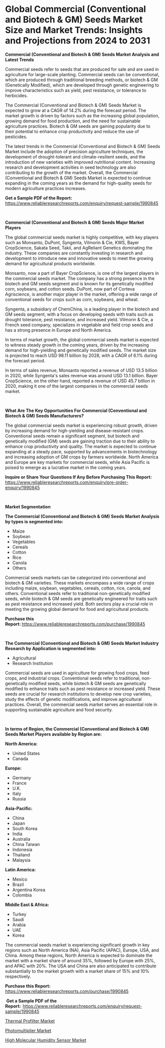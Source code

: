 <p><h1>Global Commercial (Conventional and Biotech & GM) Seeds Market Size and Market Trends: Insights and Projections from 2024 to 2031</h1></p><p><strong>Commercial (Conventional and Biotech & GM) Seeds Market Analysis and Latest Trends</strong></p>
<p><p>Commercial seeds refer to seeds that are produced for sale and are used in agriculture for large-scale planting. Commercial seeds can be conventional, which are produced through traditional breeding methods, or biotech & GM (Genetically Modified), which are developed through genetic engineering to improve characteristics such as yield, pest resistance, or tolerance to herbicides.</p><p>The Commercial (Conventional and Biotech & GM) Seeds Market is expected to grow at a CAGR of 14.2% during the forecast period. The market growth is driven by factors such as the increasing global population, growing demand for food production, and the need for sustainable agriculture practices. Biotech & GM seeds are gaining popularity due to their potential to enhance crop productivity and reduce the use of pesticides.</p><p>The latest trends in the Commercial (Conventional and Biotech & GM) Seeds Market include the adoption of precision agriculture techniques, the development of drought-tolerant and climate-resilient seeds, and the introduction of new varieties with improved nutritional content. Increasing research and development activities in seed technology are also contributing to the growth of the market. Overall, the Commercial (Conventional and Biotech & GM) Seeds Market is expected to continue expanding in the coming years as the demand for high-quality seeds for modern agriculture practices increases.</p></p>
<p><strong>Get a Sample PDF of the Report:&nbsp;</strong> <a href="https://www.reliableresearchreports.com/enquiry/request-sample/1990845">https://www.reliableresearchreports.com/enquiry/request-sample/1990845</a></p>
<p>&nbsp;</p>
<p><strong>Commercial (Conventional and Biotech & GM) Seeds Major Market Players</strong></p>
<p><p>The global commercial seeds market is highly competitive, with key players such as Monsanto, DuPont, Syngenta, Vilmorin & Cie, KWS, Bayer CropScience, Sakata Seed, Takii, and AgReliant Genetics dominating the industry. These companies are constantly investing in research and development to introduce new and innovative seeds to meet the growing demand for agricultural products worldwide.</p><p>Monsanto, now a part of Bayer CropScience, is one of the largest players in the commercial seeds market. The company has a strong presence in the biotech and GM seeds segment and is known for its genetically modified corn, soybeans, and cotton seeds. DuPont, now part of Corteva Agriscience, is another major player in the market, offering a wide range of conventional seeds for crops such as corn, soybeans, and wheat.</p><p>Syngenta, a subsidiary of ChemChina, is a leading player in the biotech and GM seeds segment, with a focus on developing seeds with traits such as drought tolerance, pest resistance, and increased yield. Vilmorin & Cie, a French seed company, specializes in vegetable and field crop seeds and has a strong presence in Europe and North America.</p><p>In terms of market growth, the global commercial seeds market is expected to witness steady growth in the coming years, driven by the increasing demand for high-yielding and genetically modified seeds. The market size is projected to reach USD 98.11 billion by 2028, with a CAGR of 6.1% during the forecast period.</p><p>In terms of sales revenue, Monsanto reported a revenue of USD 13.5 billion in 2020, while Syngenta's sales revenue was around USD 13.1 billion. Bayer CropScience, on the other hand, reported a revenue of USD 45.7 billion in 2020, making it one of the largest companies in the commercial seeds market.</p></p>
<p>&nbsp;</p>
<p><strong>What Are The Key Opportunities For Commercial (Conventional and Biotech & GM) Seeds Manufacturers?</strong></p>
<p><p>The global commercial seeds market is experiencing robust growth, driven by increasing demand for high-yielding and disease-resistant crops. Conventional seeds remain a significant segment, but biotech and genetically modified (GM) seeds are gaining traction due to their ability to enhance crop productivity and quality. The market is expected to continue expanding at a steady pace, supported by advancements in biotechnology and increasing adoption of GM crops by farmers worldwide. North America and Europe are key markets for commercial seeds, while Asia Pacific is poised to emerge as a lucrative market in the coming years.</p></p>
<p><strong>Inquire or Share Your Questions If Any Before Purchasing This Report:</strong> <a href="https://www.reliableresearchreports.com/enquiry/pre-order-enquiry/1990845">https://www.reliableresearchreports.com/enquiry/pre-order-enquiry/1990845</a></p>
<p>&nbsp;</p>
<p><strong>Market Segmentation</strong></p>
<p><strong>The Commercial (Conventional and Biotech & GM) Seeds Market Analysis by types is segmented into:</strong></p>
<p><ul><li>Maize</li><li>Soybean</li><li>Vegetables</li><li>Cereals</li><li>Cotton</li><li>Rice</li><li>Canola</li><li>Others</li></ul></p>
<p><p>Commercial seeds markets can be categorized into conventional and biotech & GM varieties. These markets encompass a wide range of crops including maize, soybean, vegetables, cereals, cotton, rice, canola, and others. Conventional seeds refer to traditional non-genetically modified seeds, while biotech & GM seeds are genetically engineered for traits such as pest resistance and increased yield. Both sectors play a crucial role in meeting the growing global demand for food and agricultural products.</p></p>
<p><strong>Purchase this Report:&nbsp;</strong><a href="https://www.reliableresearchreports.com/purchase/1990845">https://www.reliableresearchreports.com/purchase/1990845</a></p>
<p>&nbsp;</p>
<p><strong>The Commercial (Conventional and Biotech & GM) Seeds Market Industry Research by Application is segmented into:</strong></p>
<p><ul><li>Agricultural</li><li>Research Institution</li></ul></p>
<p><p>Commercial seeds are used in agriculture for growing food crops, feed crops, and industrial crops. Conventional seeds refer to traditional, non-genetically modified seeds, while biotech & GM seeds are genetically modified to enhance traits such as pest resistance or increased yield. These seeds are crucial for research institutions to develop new crop varieties, study the effects of genetic modifications, and improve agricultural practices. Overall, the commercial seeds market serves an essential role in supporting sustainable agriculture and food security.</p></p>
<p>&nbsp;</p>
<p><strong>In terms of Region, the Commercial (Conventional and Biotech & GM) Seeds Market Players available by Region are:</strong></p>
<p>
    <p> <strong> North America: </strong>
        <ul>
            <li>United States</li>
            <li>Canada</li>
        </ul>
        </p> 
    <p> <strong> Europe: </strong>
        <ul>
            <li>Germany</li>
            <li>France</li>
            <li>U.K.</li>
            <li>Italy</li>
            <li>Russia</li>
        </ul>
        </p> 
    <p> <strong> Asia-Pacific: </strong>
        <ul>
            <li>China</li>
            <li>Japan</li>
            <li>South Korea</li>
            <li>India</li>
            <li>Australia</li>
            <li>China Taiwan</li>
            <li>Indonesia</li>
            <li>Thailand</li>
            <li>Malaysia</li>
        </ul>
        </p> 
    <p> <strong> Latin America: </strong>
        <ul>
            <li>Mexico</li>
            <li>Brazil</li>
            <li>Argentina Korea</li>
            <li>Colombia</li>
        </ul>
        </p> 
    <p> <strong> Middle East & Africa: </strong>
        <ul>
            <li>Turkey</li>
            <li>Saudi</li>
            <li>Arabia</li>
            <li>UAE</li>
            <li>Korea</li>
        </ul>
    </p>
    </p>
<p><p>The commercial seeds market is experiencing significant growth in key regions such as North America (NA), Asia Pacific (APAC), Europe, USA, and China. Among these regions, North America is expected to dominate the market with a market share of around 35%, followed by Europe with 25%, and APAC with 20%. The USA and China are also anticipated to contribute substantially to the market growth with a market share of 15% and 10% respectively.</p></p>
<p><strong>Purchase this Report: </strong><a href="https://www.reliableresearchreports.com/purchase/1990845">https://www.reliableresearchreports.com/purchase/1990845</a></p>
<p>&nbsp;<strong>Get a Sample PDF of the Report:&nbsp;&nbsp;</strong><a href="https://www.reliableresearchreports.com/enquiry/request-sample/1990845">https://www.reliableresearchreports.com/enquiry/request-sample/1990845</a></p>
<p><strong></strong></p>
<p><p><a href="https://view.publitas.com/reportprime-1/thermal-profilter-market-insights-market-players-and-forecast-till-2031/">Thermal Profilter Market</a></p><p><a href="https://view.publitas.com/reportprime-1/photomultiplier-market-research-report-unlocks-analysis-on-the-market-financial-status-market-size-and-market-revenue-upto-2031/">Photomultiplier Market</a></p><p><a href="https://view.publitas.com/reportprime-1/high-molecular-humidity-sensor-market-challenges-opportunities-and-growth-drivers-and-major-market-players-forecasted-for-period-from-2024-2031/">High Molecular Humidity Sensor Market</a></p></p>